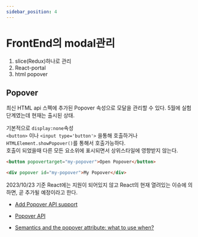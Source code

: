 ```yaml
---
sidebar_position: 4
---
```


# FrontEnd의 modal관리

1. slice(Redux)하나로 관리
2. React-portal
3. html popover

## Popover

최신 HTML api 스펙에 추가된 Popover 속성으로 모달을 관리할 수 있다.
5월에 실험단계였는데 현재는 출시된 상태.

기본적으로 `display:none`속성  
`<button>` 이나 `<input type='button'>` 을통해 호출하거나 `HTMLElement.showPopover()`를 통해서 호출가능하다.  
호출이 되었을때 다른 모든 요소위에 표시되면서 상위스타일에 영향받지 않는다.

```html
<button popovertarget="my-popover">Open Popover</button>

<div popover id="my-popover">My Popover</div>
```

2023/10/23 기준 React에는 지원이 되어있지 않고 React의 현재 열려있는 이슈에 의하면,
곧 추가될 예정이라고 한다.

- [Add Popover API support](https://github.com/facebook/react/compare/dddfe688206dafa5646550d351eb9a8e9c53654a...3578155879917d837d8a2cd7112ba6e5386dd52b)

- [Popover API](https://developer.mozilla.org/en-US/docs/Web/API/Popover_API)
- [Semantics and the popover attribute: what to use when?](https://hidde.blog/popover-semantics/)
